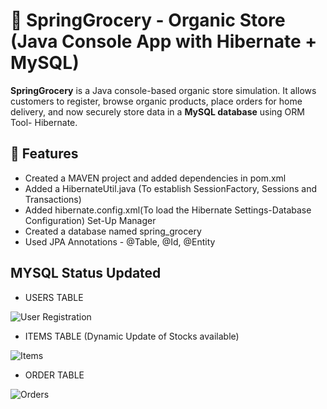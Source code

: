 # 🛒 SpringGrocery - Organic Store (Java Console App with Hibernate + MySQL)

**SpringGrocery** is a Java console-based organic store simulation. It allows customers to register, browse organic products, place orders for home delivery, and now securely store data in a **MySQL database** using ORM Tool- Hibernate.

## 🌟 Features
 - Created a MAVEN project and added dependencies in pom.xml
 - Added a HibernateUtil.java (To establish SessionFactory, Sessions and Transactions)
 - Added hibernate.config.xml(To load the Hibernate Settings-Database Configuration) Set-Up Manager
 - Created a database named spring_grocery
 - Used JPA Annotations - @Table, @Id, @Entity

## MYSQL Status Updated
  - USERS TABLE

![User Registration](Mysql-Image%20Updated/Screenshot%202025-07-06%20092152.png)

  - ITEMS TABLE (Dynamic Update of Stocks available)

![Items](Mysql-Image%20Updated/Screenshot%202025-07-06%20111116.png)

 - ORDER TABLE

![Orders](Mysql-Image%20Updated/Screenshot%202025-07-06%20111553.png)
